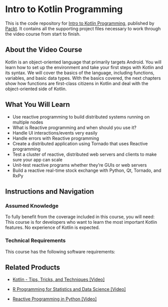 # Intro to Kotlin Programming
This is the code repository for [Intro to Kotlin Programming](https://www.packtpub.com/application-development/reactive-programming-python-video?utm_source=github&utm_medium=repository&utm_campaign=9781786460332), published by [Packt](https://www.packtpub.com/?utm_source=github). It contains all the supporting project files necessary to work through the video course from start to finish.
## About the Video Course
Kotlin is an object-oriented language that primarily targets Android. You will learn how to set up the environment and take your first steps with Kotlin and its syntax. We will cover the basics of the language, including functions, variables, and basic data types. With the basics covered, the next chapters show how functions are first-class citizens in Kotlin and deal with the object-oriented side of Kotlin.


<H2>What You Will Learn</H2>
<DIV class=book-info-will-learn-text>
<UL>
<LI>Use reactive programming to build distributed systems running on multiple nodes 
<LI>What is Reactive programming and when should you use it? 
<LI>Handle UI interactions/events very easily 
<LI>Handle errors with Reactive programming 
<LI>Create a distributed application using Tornado that uses Reactive programming 
<LI>Test a cluster of reactive, distributed web servers and clients to make sure your app can scale 
<LI>Unit-test reactive programs whether they’re GUIs or web servers 
<LI>Build a reactive real-time stock exchange with Python, Qt, Tornado, and RxPy </LI></UL></DIV>

## Instructions and Navigation
### Assumed Knowledge
To fully benefit from the coverage included in this course, you will need:<br/>
This course is for developers who want to learn the most important Kotlin features. No experience of Kotlin is expected.
### Technical Requirements
This course has the following software requirements:<br/>
                       

## Related Products
* [Kotlin - Tips, Tricks, and Techniques [Video]](https://www.packtpub.com/application-development/reactive-programming-python-video?utm_source=github&utm_medium=repository&utm_campaign=9781786460332)

* [R Programming for Statistics and Data Science [Video]](https://www.packtpub.com/application-development/reactive-programming-python-video?utm_source=github&utm_medium=repository&utm_campaign=9781786460332)

* [Reactive Programming in Python [Video]](https://www.packtpub.com/application-development/reactive-programming-python-video?utm_source=github&utm_medium=repository&utm_campaign=9781786460332)

